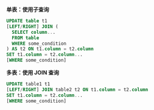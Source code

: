 **单表：使用子查询**

```sql
UPDATE table t1
[LEFT/RIGHT] JOIN (
  SELECT column...
  FROM table
  WHERE some_condition
) AS t2 ON t1.column = t2.column
SET t1.column = t2.column...
[WHERE some_condition]
```

**多表：使用 JOIN 查询**

```sql
UPDATE table1 t1
[LEFT/RIGHT] JOIN table2 t2 ON t1.column = t2.column
SET t1.column = t2.column...
[WHERE some_condition]
```
